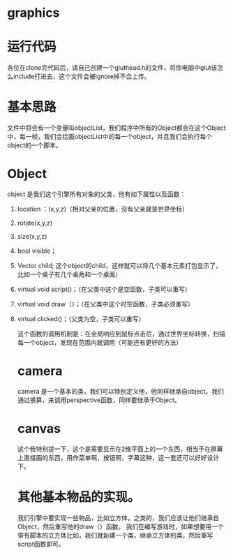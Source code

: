 # graphics
# 运行代码
各位在clone完代码后，请自己创建一个gluthead.h的文件，将你电脑中glut该怎么include打进去，这个文件会被ignore掉不会上传。

# 基本思路
文件中将会有一个变量叫objectList，我们程序中所有的Object都会在这个Object中，每一帧，我们会绘画objectList中的每一个object，并且我们会执行每个object的一个脚本。
# Object
object 是我们这个引擎所有对象的父类，他有如下属性以及函数：

1. location ：(x,y,z)（相对父亲的位置，没有父亲就是世界坐标）
2. rotate(x,y,z)
3. size(x,y,z)
4. bool visible；
5. Vector<Object> child; 这个object的child，这样就可以将几个基本元素打包显示了，比如一个桌子有几个桌角和一个桌面）
4. virtual void script()；（在父类中这个是空函数，子类可以重写）
5. virtual void draw（）；（在父类中这个时空函数，子类必须重写）
6. virtual clicked()；（父类为空，子类可以重写）
	
	这个函数的调用机制是：在全局响应到鼠标点击后，通过世界坐标转换，扫描每一个object，发现在范围内就调用（可能还有更好的方法）
# camera

camera 是一个基本的类，我们可以特别定义他，他同样继承自object。我们通过换算，来调用perspective函数，同样要继承于Object。

# canvas 

这个我特别提一下，这个是需要显示在2维平面上的一个东西，相当于在屏幕上直接画的东西，用作菜单啊，按钮啊，字幕这种，这一套还可以好好设计下。

# 其他基本物品的实现。
我们引擎中要实现一些物品，比如立方体，之类的，我们应该让他们继承自Object，然后重写他的draw（）函数。
我们在编写游戏时，如果想要用一个带有脚本的立方体比如，我们就新建一个类，继承立方体的类，然后重写script函数即可。

